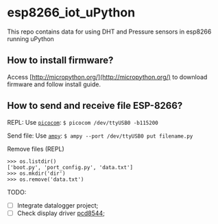 # esp8266_iot_uPython
This repo contains data for using DHT and Pressure sensors in esp8266 running uPython

## How to install firmware?

Access [http://micropython.org/](http://micropython.org/) to download firmware and follow install guide.

## How to send and receive file ESP-8266?

REPL: Use [`picocom`](https://developer.ridgerun.com/wiki/index.php/Setting_up_Picocom_-_Ubuntu): `$ picocom /dev/ttyUSB0 -b115200`

Send file: Use [`ampy`](https://github.com/scientifichackers/ampy): `$ ampy --port /dev/ttyUSB0 put filename.py`

Remove files (REPL)
```>>> import os
>>> os.listdir()
['boot.py', 'port_config.py', 'data.txt']
>>> os.mkdir('dir')
>>> os.remove('data.txt')
```

TODO:
 - [ ] Integrate datalogger project;
 - [ ] Check display driver [pcd8544](https://github.com/mcauser/micropython-pcd8544);
